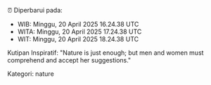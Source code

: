 ⏰ Diperbarui pada:
- WIB: Minggu, 20 April 2025 16.24.38 UTC
- WITA: Minggu, 20 April 2025 17.24.38 UTC
- WIT: Minggu, 20 April 2025 18.24.38 UTC

Kutipan Inspiratif:
"Nature is just enough; but men and women must comprehend and accept her suggestions."


Kategori: nature

